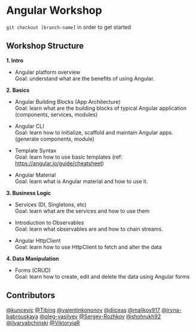 # Angular Workshop

`git checkout [branch-name]` in order to get started

## Workshop Structure

**1. Intro** 

   - Angular platform overview  \
     Goal: understand what are the benefits of using Angular.

**2. Basics**

   - Angular Building Blocks (App Architecture) \
     Goal: learn what are the building blocks of typical Angular application (components, services, modules)

   - Angular CLI \
     Goal: learn how to initialize, scaffold and maintain Angular apps. (generate components, module)

   - Template Syntax \
     Goal: learn how to use basic templates (ref: https://angular.io/guide/cheatsheet)

   - Angular Material \
     Goal: learn what is Angular material and how to use it.

**3. Business Logic**

   - Services (DI, Singletons, etc) \
     Goal: learn what are the services and how to use them

   - Introduction to Observables  \
     Goal: learn what observables are and how to chain streams.

   - Angular HttpСlient \
     Goal: learn how to use HttpClient to fetch and alter the data

**4. Data Manipulation**

   - Forms (CRUD) \
     Goal: learn how to create, edit and delete the data using Angular forms 

## Contributors

[@kuncevic](https://github.com/kuncevic)
[@Tibing](https://github.com/Tibing)
[@valentinkononov](https://github.com/valentinkononov)
[@diiceas](https://github.com/diiceas)
[@malikov917](https://github.com/malikov917)
[@iryna-babrouskaya](https://github.com/iryna-babrouskaya)
[@oleg-vasilyev](https://github.com/oleg-vasilyev)
[@Sergey-Rozhkov](https://github.com/Sergey-Rozhkov)
[@shohrukh92](https://github.com/shohrukh92)
[@ilyaryabchinski](https://github.com/ilyaryabchinski)
[@ViktoryiaR](https://github.com/ViktoryiaR)
